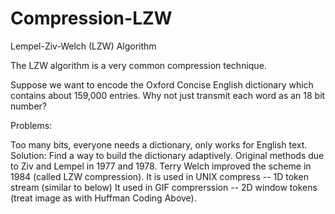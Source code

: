 # Compression-LZW


Lempel-Ziv-Welch (LZW) Algorithm

The LZW algorithm is a very common compression technique.

Suppose we want to encode the Oxford Concise English dictionary which contains about 159,000 entries. Why not just transmit each word as an 18 bit number?

Problems:

Too many bits,
everyone needs a dictionary,
only works for English text.
Solution: Find a way to build the dictionary adaptively.
Original methods due to Ziv and Lempel in 1977 and 1978. Terry Welch improved the scheme in 1984 (called LZW compression).
It is used in UNIX compress -- 1D token stream (similar to below)
It used in GIF comprerssion -- 2D window tokens (treat image as with Huffman Coding Above).
